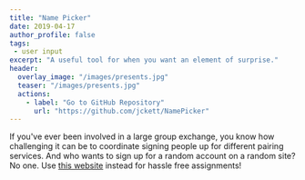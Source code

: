 ```yaml
---
title: "Name Picker"
date: 2019-04-17
author_profile: false
tags: 
 - user input
excerpt: "A useful tool for when you want an element of surprise."
header:
  overlay_image: "/images/presents.jpg"
  teaser: "/images/presents.jpg"
  actions:
    - label: "Go to GitHub Repository"
      url: "https://github.com/jckett/NamePicker"
---
```


If you've ever been involved in a large group exchange, you know how challenging it can be to coordinate signing people up for different pairing services. And who wants to sign up for a random account on a random site? No one. Use [this website](https://jckett.github.io/NamePicker/) instead for hassle free assignments!


